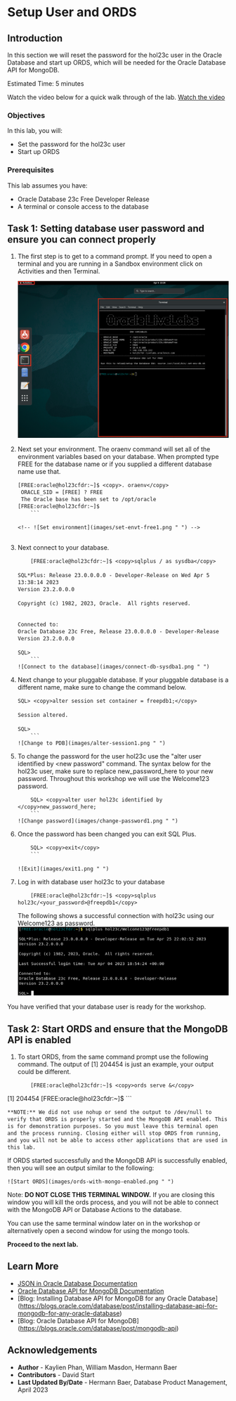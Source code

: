 # Setup User and ORDS

## Introduction

In this section we will reset the password for the hol23c user in the Oracle Database and start up ORDS, which will be needed for the Oracle Database API for MongoDB.

Estimated Time: 5 minutes

Watch the video below for a quick walk through of the lab.
[Watch the video](videohub:1_hcg0quuo)

### Objectives

In this lab, you will:
* Set the password for the hol23c user
* Start up ORDS

### Prerequisites

This lab assumes you have:
* Oracle Database 23c Free Developer Release
* A terminal or console access to the database

## Task 1: Setting database user password and ensure you can connect properly

1. The first step is to get to a command prompt. If you need to open a terminal and you are running in a Sandbox environment click on Activities and then Terminal.

    ![Open a new terminal](images/open-terminal.png " ")

2. Next set your environment. The oraenv command will set all of the environment variables based on your database. When prompted type FREE for the database name or if you supplied a different database name use that.
    ```
    [FREE:oracle@hol23cfdr:~]$ <copy>. oraenv</copy>
     ORACLE_SID = [FREE] ? FREE
     The Oracle base has been set to /opt/oracle
    [FREE:oracle@hol23cfdr:~]$
		```

    <!-- ![Set environment](images/set-envt-free1.png " ") -->


3. Next connect to your database.
    ```
		[FREE:oracle@hol23cfdr:~]$ <copy>sqlplus / as sysdba</copy>

    SQL*Plus: Release 23.0.0.0.0 - Developer-Release on Wed Apr 5 13:38:14 2023
    Version 23.2.0.0.0

    Copyright (c) 1982, 2023, Oracle.  All rights reserved.


    Connected to:
    Oracle Database 23c Free, Release 23.0.0.0.0 - Developer-Release
    Version 23.2.0.0.0

    SQL>
		```
    ![Connect to the database](images/connect-db-sysdba1.png " ")

4. Next change to your pluggable database. If your pluggable database is a different name, make sure to change the command below.
    ```
    SQL> <copy>alter session set container = freepdb1;</copy>

    Session altered.

    SQL>
		```
    ![Change to PDB](images/alter-session1.png " ")

5. To change the password for the user hol23c use the "alter user <username> identified by <new password" command. The syntax below for the hol23c user, make sure to replace new\_password\_here to your new password. Throughout this workshop we will use the Welcome123 password.
    ```
		SQL> <copy>alter user hol23c identified by </copy>new_password_here;
		```
    ![Change password](images/change-password1.png " ")

6. Once the password has been changed you can exit SQL Plus.

    ```
		SQL> <copy>exit</copy>
		```

    ![Exit](images/exit1.png " ")

7. Log in with database user hol23c to your database

    ```
		[FREE:oracle@hol23cfdr:~]$ <copy>sqlplus hol23c/<your_password>@freepdb1</copy>
    ```
    The following shows a successful connection with hol23c using our Welcome123 as password.
    ![Connect to the database](images/connect-hol23c.png " ")

You have verified that your database user is ready for the workshop.

## Task 2: Start ORDS and ensure that the MongoDB API is enabled


1. To start ORDS, from the same command prompt use the following command. The output of [1] 204454 is just an example, your output could be different.

    ```
		[FREE:oracle@hol23cfdr:~]$ <copy>ords serve &</copy>
[1] 204454
[FREE:oracle@hol23cfdr:~]$
		```

    **NOTE:** We did not use nohup or send the output to /dev/null to verify that ORDS is properly started and the MongoDB API enabled. This is for demonstration purposes. So you must leave this terminal open and the process running. Closing either will stop ORDS from running, and you will not be able to access other applications that are used in this lab.

  If ORDS started successfully and the MongoDB API is successfully enabled, then you will see an output similar to the following:

    ![Start ORDS](images/ords-with-mongo-enabled.png " ")

  Note: **DO NOT CLOSE THIS TERMINAL WINDOW.** If you are closing this window you will kill the ords process, and you will not be able to connect with the MongoDB API or Database Actions to the database.
  
  You can use the same terminal window later on in the workshop or alternatively open a second window for using the mongo tools.

**Proceed to the next lab.**

## Learn More

* [JSON in Oracle Database Documentation](https://docs.oracle.com/en/database/oracle/oracle-database/23/adjsn/index.html)
* [Oracle Database API for MongoDB Documentation](https://docs.oracle.com/en/database/oracle/mongodb-api/)
* [Blog: Installing Database API for MongoDB for any Oracle Database] (https://blogs.oracle.com/database/post/installing-database-api-for-mongodb-for-any-oracle-database)
* [Blog: Oracle Database API for MongoDB] (https://blogs.oracle.com/database/post/mongodb-api)

## Acknowledgements
* **Author** - Kaylien Phan, William Masdon, Hermann Baer
* **Contributors** - David Start
* **Last Updated By/Date** - Hermann Baer, Database Product Management, April 2023
